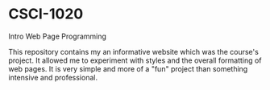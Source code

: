# CSCI-1020
Intro Web Page Programming

This repository contains my an informative website which was the course's project. It allowed me to experiment with styles and the overall formatting of web pages. It is very simple and more of a "fun" project than something intensive and professional.
